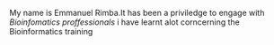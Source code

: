 My name is Emmanuel Rimba.It has been a priviledge to engage with _Bioinfomatics proffessionals_ i have learnt alot corncerning the Bioinformatics training
